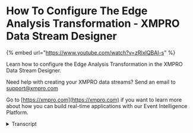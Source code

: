 # How To Configure The Edge Analysis Transformation - XMPRO Data Stream Designer
{% embed url="https://www.youtube.com/watch?v=zRIxlQBAI-s" %}

Learn how to configure the Edge Analysis Transformation in the XMPRO Data Stream Designer. 

Need help with creating your XMPRO data streams? Send an email to support@xmpro.com 

Go to [https://xmpro.com](https://xmpro.com) if you want to learn more about how you can build real-time applications with our Event Intelligence Platform.
<details>
<summary>Transcript</summary>what we are going to show you here is

how to set up and configure the edge

analysis transformation agent I've

already got a data simulator agent set

up and configured what I now want to do

is configure my edge analysis

transformation agent go to the tool box

and search for edge analysis click on

the agent and drag it to the canvas

connect the output end point of the

first agent to the input end point of

the second agent click Save

double click on the agent this is where

you can now configure your edge analysis

transformation agent in the include

section select the attributes you would

like to have monitored I'm going to

select vibration click apply click Save

for each monitored attribute a boolean

change attribute will be added which

will be set to true when an edge is

detected in that attribute
</details>